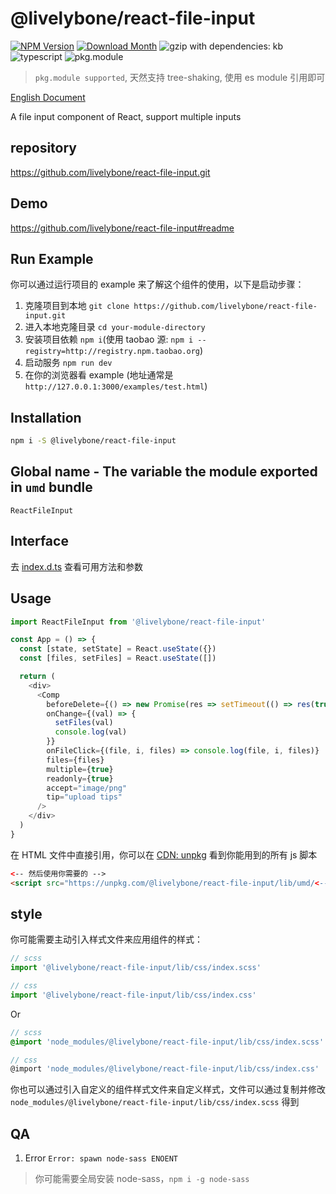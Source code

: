 # @livelybone/react-file-input
[![NPM Version](http://img.shields.io/npm/v/@livelybone/react-file-input.svg?style=flat-square)](https://www.npmjs.com/package/@livelybone/react-file-input)
[![Download Month](http://img.shields.io/npm/dm/@livelybone/react-file-input.svg?style=flat-square)](https://www.npmjs.com/package/@livelybone/react-file-input)
![gzip with dependencies: kb](https://img.shields.io/badge/gzip--with--dependencies-kb-brightgreen.svg "gzip with dependencies: kb")
![typescript](https://img.shields.io/badge/typescript-supported-blue.svg "typescript")
![pkg.module](https://img.shields.io/badge/pkg.module-supported-blue.svg "pkg.module")

> `pkg.module supported`, 天然支持 tree-shaking, 使用 es module 引用即可

[English Document](./README.md)

A file input component of React, support multiple inputs

## repository
https://github.com/livelybone/react-file-input.git

## Demo
https://github.com/livelybone/react-file-input#readme

## Run Example
你可以通过运行项目的 example 来了解这个组件的使用，以下是启动步骤：

1. 克隆项目到本地 `git clone https://github.com/livelybone/react-file-input.git`
2. 进入本地克隆目录 `cd your-module-directory`
3. 安装项目依赖 `npm i`(使用 taobao 源: `npm i --registry=http://registry.npm.taobao.org`)
4. 启动服务 `npm run dev`
5. 在你的浏览器看 example (地址通常是 `http://127.0.0.1:3000/examples/test.html`)

## Installation
```bash
npm i -S @livelybone/react-file-input
```

## Global name - The variable the module exported in `umd` bundle
`ReactFileInput`

## Interface
去 [index.d.ts](./index.d.ts) 查看可用方法和参数

## Usage
```js
import ReactFileInput from '@livelybone/react-file-input'

const App = () => {
  const [state, setState] = React.useState({})
  const [files, setFiles] = React.useState([])

  return (
    <div>
      <Comp
        beforeDelete={() => new Promise(res => setTimeout(() => res(true),1000))}
        onChange={(val) => {
          setFiles(val)
          console.log(val)
        }}
        onFileClick={(file, i, files) => console.log(file, i, files)}
        files={files}
        multiple={true}
        readonly={true}
        accept="image/png"
        tip="upload tips"
      />
    </div>
  )
}
```

在 HTML 文件中直接引用，你可以在 [CDN: unpkg](https://unpkg.com/@livelybone/react-file-input/lib/umd/) 看到你能用到的所有 js 脚本
```html
<-- 然后使用你需要的 -->
<script src="https://unpkg.com/@livelybone/react-file-input/lib/umd/<--module-->.js"></script>
```

## style
你可能需要主动引入样式文件来应用组件的样式：
```js
// scss
import '@livelybone/react-file-input/lib/css/index.scss'

// css
import '@livelybone/react-file-input/lib/css/index.css'
```
Or
```scss
// scss
@import 'node_modules/@livelybone/react-file-input/lib/css/index.scss'

// css
@import 'node_modules/@livelybone/react-file-input/lib/css/index.css'
```

你也可以通过引入自定义的组件样式文件来自定义样式，文件可以通过复制并修改 `node_modules/@livelybone/react-file-input/lib/css/index.scss` 得到

## QA

1. Error `Error: spawn node-sass ENOENT`

> 你可能需要全局安装 node-sass，`npm i -g node-sass`

